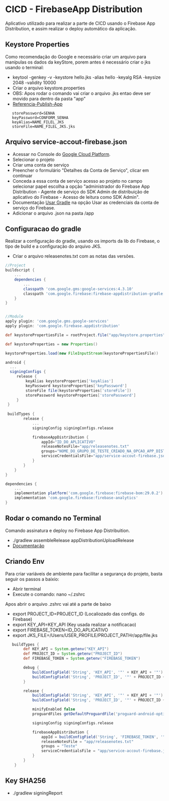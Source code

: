 # CICD - FirebaseApp Distribution

Aplicativo utilizado para realizar a parte de CICD usando o Firebase App Distribution, e assim realizar o deploy automático da aplicação.

## Keystore Properties

Como recomendação do Google e necessário criar um arquivo para manípulas os dados da keyStore, porem antes é necessário criar o jks usando o terminal:
- keytool -genkey -v -keystore hello.jks -alias hello -keyalg RSA -keysize 2048 -validity 10000
- Criar o arquivo keystore.properties
- OBS: Apos rodar o comando vai criar o arquivo .jks entao deve ser movido para dentro da pasta "app"
- [Referencia-Publish-App](https://developer.android.com/studio/publish/app-signing)

```keystore.properties
   storePassword=SENHA
   keyPassword=CONFORM_SENHA
   keyAlias=NAME_FILEL_JKS
   storeFile=NAME_FILEL_JKS.jks
```

## Arquivo service-accout-firebase.json
- Acessar no Console do [Google Cloud Platform](https://console.cloud.google.com/projectselector2/iam-admin/serviceaccounts).
- Selecionar o projeto
- Criar uma conta de serviço
- Preencher o formulário "Detalhes da Conta de Serviço", clicar em continuar
- Conceda a essa conta de serviço acesso ao projeto no campo selecionar papel escolha a opção "administrador do Firebase App Distribution - Agente de serviço do SDK Admin de distribuição de aplicativo do Firebase - Acesso de leitura como SDK Admin".
- Documentação [Usar Gradle](https://firebase.google.com/docs/app-distribution/android/distribute-gradle) na opção Usar as credenciais da conta de serviço do Firebase. 
- Adicionar o arquivo .json na pasta /app

## Configuracao do gradle

Realizar a configuração do gradle, usando os imports da lib do Firebase, o tipo de build e a configuração do arquivo JKS.
- Criar o arquivo releasenotes.txt com as notas das versões. 

```build.gradle
//Project
buildscript {
    ...
    dependencies {
        ...
        classpath 'com.google.gms:google-services:4.3.10'
        classpath 'com.google.firebase:firebase-appdistribution-gradle:2.1.1'
    }
}


//Module
apply plugin: 'com.google.gms.google-services'
apply plugin: 'com.google.firebase.appdistribution'

def keystorePropertiesFile = rootProject.file("app/keystore.properties")

def keystoreProperties = new Properties()

keystoreProperties.load(new FileInputStream(keystorePropertiesFile))

android {
  ...
  signingConfigs {
     release {
         keyAlias keystoreProperties['keyAlias']
         keyPassword keystoreProperties['keyPassword']
         storeFile file(keystoreProperties['storeFile'])
         storePassword keystoreProperties['storePassword']
     }
 }
 
 buildTypes {
        release {
            ...
            signingConfig signingConfigs.release

            firebaseAppDistribution {
                appId="ID_DO_APLICATIVO"
                releaseNotesFile="app/releasenotes.txt" 
                groups="NOME_DO_GRUPO_DE_TESTE_CRIADO_NA_OPCAO_APP_DISTRIBUTION"
                serviceCredentialsFile="app/service-accout-firebase.json"
            }
        }
    }
}

dependencies {
    ...
    implementation platform('com.google.firebase:firebase-bom:29.0.2')
    implementation 'com.google.firebase:firebase-analytics'
}
```

## Rodar o comando no Terminal

Comando assinatura e deploy no Firebase App Distribuition.

- ./gradlew assembleRelease appDistributionUploadRelease
- [Documentação](https://firebase.google.com/docs/app-distribution/android/distribute-gradle)



## Criando Env
Para criar variáveis de ambiente para facilitar a segurança do projeto, basta seguir os passos a baixio:

- Abrir terminal
- Execute o comando: nano ~/.zshrc

Apos abrir o arquivo .zshrc vai até a parte de baixo

- export PROJECT_ID=PROJECT_ID (Localiozado das configs. do Firebase)
- export KEY_API=KEY_API (Key usada realizar a notificacao)
- export FIREBASE_TOKEN=ID_DO_APLICATIVO
- export JKS_FILE=/Users/USER_PROFILE/PROJECT_PATHr/app/file.jks

```build.gradle
   buildTypes {
        def KEY_API = System.getenv("KEY_API")
        def PROJECT_ID = System.getenv("PROJECT_ID")
        def FIREBASE_TOKEN = System.getenv("FIREBASE_TOKEN")

        debug {
            buildConfigField('String', 'KEY_API', '"' + KEY_API + '"')
            buildConfigField('String', 'PROJECT_ID', '"' + PROJECT_ID + '"')
        }

        release {
            buildConfigField('String', 'KEY_API', '"' + KEY_API + '"')
            buildConfigField('String', 'PROJECT_ID', '"' + PROJECT_ID + '"')

            minifyEnabled false
            proguardFiles getDefaultProguardFile('proguard-android-optimize.txt'), 'proguard-rules.pro'

            signingConfig signingConfigs.release

            firebaseAppDistribution {
                appId = buildConfigField('String', 'FIREBASE_TOKEN', '"' + FIREBASE_TOKEN + '"')
                releaseNotesFile = "app/releasenotes.txt"
                groups = "Teste"
                serviceCredentialsFile = "app/service-accout-firebase.json"
            }
        }
    }
 ```
 
 ## Key SHA256
 - ./gradlew signingReport


